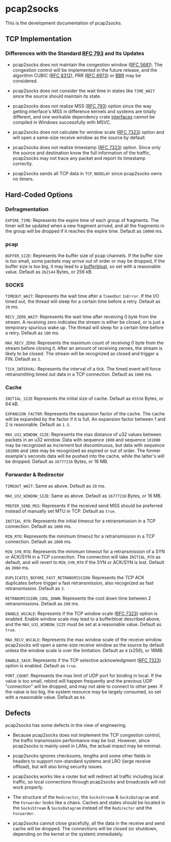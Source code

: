 # pcap2socks

This is the development documentation of pcap2socks.

## TCP Implementation

### Differences with the Standard [RFC 793](https://tools.ietf.org/html/rfc793) and Its Updates

- pcap2socks does not maintain the congestion window ([RFC 5681](https://tools.ietf.org/html/rfc5681)). The congestion control will be implemented in the future release, and the algorithm CUBIC ([RFC 8312](https://tools.ietf.org/html/rfc8312)), PRR ([RFC 6973](https://tools.ietf.org/html/rfc6937)) or [BBR](https://github.com/google/bbr) may be considered.

- pcap2socks does not consider the wait time in states like `TIME_WAIT` since the source should maintain its state.

- pcap2socks does not realize MSS ([RFC 793](https://tools.ietf.org/html/rfc793)) option since the way getting interface's MSS in difference kernels and systems are totally different, and one workable dependency crate [interfaces](https://crates.io/crates/interfaces) cannot be compiled in Windows successfully with MSVC.

- pcap2socks does not calculate for window scale ([RFC 7323](https://tools.ietf.org/html/rfc7323)) option and will open a same-size receive window as the source by default.

- pcap2socks does not realize timestamp ([RFC 7323](https://www.iana.org/go/rfc7323)) option. Since only the source and destination know the full information of the traffic, pcap2socks may not trace any packet and report its timestamp correctly.

- pcap2socks sends all TCP data in `TCP_NODELAY` since pcap2socks owns no timers.

## Hard-Coded Options

### Defragmentation

`EXPIRE_TIME`: Represents the expire time of each group of fragments. The timer will be updated when a new fragment arrived, and all the fragments in the group will be dropped if it reaches the expire time. Default as `10000` ms.

### pcap

`BUFFER_SIZE`: Represents the buffer size of pcap channels. If the buffer size is too small, some packets may arrive out of order or may be dropped, if the buffer size is too big, it may lead to a [bufferbloat](https://en.wikipedia.org/wiki/Bufferbloat), so set with a reasonable value. Default as `262144` Bytes, or 256 kB.

### SOCKS

`TIMEOUT_WAIT`: Represents the wait time after a `TimedOut` `IoError`. If the I/O timed out, the thread will sleep for a certain time before a retry. Default as `20` ms.

`RECV_ZERO_WAIT`: Represents the wait time after receiving 0 byte from the stream. A receiving zero indicates the stream is either be closed, or is just a temporary spurious wake up. The thread will sleep for a certain time before a retry. Default as `100` ms.

`MAX_RECV_ZERO`: Represents the maximum count of receiving 0 byte from the stream before closing it. After an amount of receiving zeroes, the stream is likely to be closed. The stream will be recognized as closed and trigger a FIN. Default as `3`.

`TICK_INTERVAL`: Represents the interval of a tick. The timed event will force retransmitting timed out data in a TCP connection. Default as `1000` ms.

### Cache

`INITIAL_SIZE` Represents the initial size of cache. Default as `65536` Bytes, or 64 kB.

`EXPANSION_FACTOR`: Represents the expansion factor of the cache. The cache will be expanded by the factor if it is full. An expansion factor between 1 and 2 is reasonable. Default as `1.5`.

`MAX_U32_WINDOW_SIZE`: Represents the max distance of u32 values between packets in an u32 window. Data with sequence `1000` and sequence `101000` may be recognized as increment but discontinuous, but data with sequence `101000` and `1000` may be recognized as expired or out of order. The former example's seconds data will be pushed into the cache, while the latter's will be dropped. Default as `16777216` Bytes, or 16 MB.

### Forwarder & Redirector

`TIMEOUT_WAIT`: Same as above. Default as `20` ms.

`MAX_U32_WINDOW_SIZE`: Same as above. Default as `16777216` Bytes, or 16 MB.

`PREFER_SEND_MSS`: Represents if the received send MSS should be preferred instead of manually set MTU in TCP. Default as `true`.

`INITIAL_RTO`: Represents the initial timeout for a retransmission in a TCP connection. Default as `1000` ms.

`MIN_RTO`: Represents the minimum timeout for a retransmission in a TCP connection. Default as `1000` ms.

`MIN_SYN_RTO`: Represents the minimum timeout for a retransmission of a SYN or ACK/SYN in a TCP connection. The connection will take `INITIAL_RTO` as default, and will revert to `MIN_SYN_RTO` if the SYN or ACK/SYN is lost. Default as `3000` ms.

`DUPLICATES_BEFORE_FAST_RETRANSMISSION`: Represents the TCP ACK duplicates before trigger a fast retransmission, also recognized as fast retransmission. Default as `3`.

`RETRANSMISSION_COOL_DOWN`: Represents the cool down time between 2 retransmissions. Default as `200` ms.

`ENABLE_WSCALE`: Represents if the TCP window scale ([RFC 7323](https://tools.ietf.org/html/rfc7323)) option is enabled. Enable window scale may lead to a bufferbloat described above, and the `MAX_U32_WINDOW_SIZE` must be set at a reasonable value. Default as `true`.

`MAX_RECV_WSCALE`: Represents the max window scale of the receive window. pcap2socks will open a same-size receive window as the source by default unless the window scale is over the limitation. Default as `8` (x256), or 16MB.

`ENABLE_SACK`: Represents if the TCP selective acknowledgment ([RFC 7323](https://tools.ietf.org/html/rfc7323)) option is enabled. Default as `true`.

`PORT_COUNT`: Represents the max limit of UDP port for binding in local. If the value is too small, rebind will happen frequently and the previous UDP "connection" will be dropped, and may not able to connect to other peer. If the value is too big, the system resource may be largely consumed, so set with a reasonable value. Default as `64`.

## Defects

pcap2socks has some defects in the view of engineering.

- Because pcap2socks does not implement the TCP congestion control, the traffic transmission performance may be lost. However, since pcap2socks is mainly used in LANs, the actual impact may be minimal.

- pcap2socks ignores checksums, lengths and some other fields in headers to support non-standard systems and LRO (large receive offload), but will also bring security issues.

- pcap2socks works like a router but will redirect all traffic including local traffic, so local connections through pcap2socks and broadcasts will not work properly.

- The structure of the `Redirector`, the `SocksStream` & `SocksDatagram` and the `Forwarder` looks like a chaos. Caches and states should be located in the `SocksStream` & `SocksDatagram` instead of the `Redirector` and the `Forwarder`.

- pcap2socks cannot close gracefully, all the data in the receive and send cache will be dropped. The connections will be closed (or shutdown, depending on the kernel or the system) immediately.
